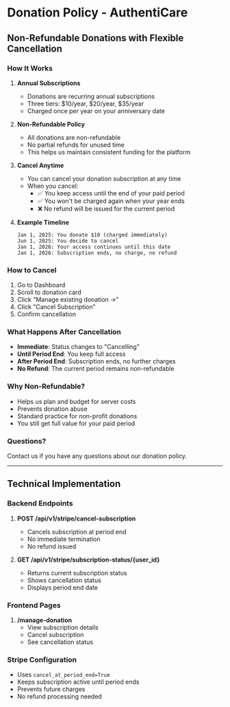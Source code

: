 # Donation Policy - AuthentiCare

## Non-Refundable Donations with Flexible Cancellation

### How It Works

1. **Annual Subscriptions**
   - Donations are recurring annual subscriptions
   - Three tiers: $10/year, $20/year, $35/year
   - Charged once per year on your anniversary date

2. **Non-Refundable Policy**
   - All donations are non-refundable
   - No partial refunds for unused time
   - This helps us maintain consistent funding for the platform

3. **Cancel Anytime**
   - You can cancel your donation subscription at any time
   - When you cancel:
     - ✅ You keep access until the end of your paid period
     - ✅ You won't be charged again when your year ends
     - ❌ No refund will be issued for the current period
   
4. **Example Timeline**
   ```
   Jan 1, 2025: You donate $10 (charged immediately)
   Jun 1, 2025: You decide to cancel
   Jan 1, 2026: Your access continues until this date
   Jan 1, 2026: Subscription ends, no charge, no refund
   ```

### How to Cancel

1. Go to Dashboard
2. Scroll to donation card
3. Click "Manage existing donation →"
4. Click "Cancel Subscription"
5. Confirm cancellation

### What Happens After Cancellation

- **Immediate**: Status changes to "Cancelling"
- **Until Period End**: You keep full access
- **After Period End**: Subscription ends, no further charges
- **No Refund**: The current period remains non-refundable

### Why Non-Refundable?

- Helps us plan and budget for server costs
- Prevents donation abuse
- Standard practice for non-profit donations
- You still get full value for your paid period

### Questions?

Contact us if you have any questions about our donation policy.

---

## Technical Implementation

### Backend Endpoints

1. **POST /api/v1/stripe/cancel-subscription**
   - Cancels subscription at period end
   - No immediate termination
   - No refund issued

2. **GET /api/v1/stripe/subscription-status/{user_id}**
   - Returns current subscription status
   - Shows cancellation status
   - Displays period end date

### Frontend Pages

1. **/manage-donation**
   - View subscription details
   - Cancel subscription
   - See cancellation status

### Stripe Configuration

- Uses `cancel_at_period_end=True`
- Keeps subscription active until period ends
- Prevents future charges
- No refund processing needed
